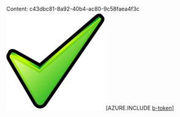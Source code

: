 Content: c43dbc81-8a92-40b4-ac80-9c58faea4f3c![image](a12298cd-138d-4ca7-9403-e57186191278.png)
[AZURE.INCLUDE [b-token](cde15633-8477-4d5d-aa49-6b20dd02839f.md)]
